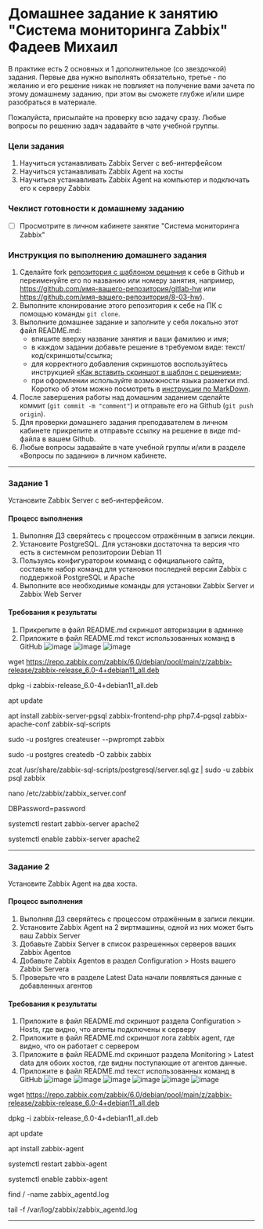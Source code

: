 # Домашнее задание к занятию "Система мониторинга Zabbix" Фадеев Михаил

В практике есть 2 основных и 1 дополнительное (со звездочкой) задания. Первые два нужно выполнять обязательно, третье - по желанию и его решение никак не повлияет на получение вами зачета по этому домашнему заданию, при этом вы сможете глубже и/или шире разобраться в материале. 

Пожалуйста, присылайте на проверку всю задачу сразу. Любые вопросы по решению задач задавайте в чате учебной группы.

### Цели задания
1. Научиться устанавливать Zabbix Server c веб-интерфейсом
2. Научиться устанавливать Zabbix Agent на хосты
3. Научиться устанавливать Zabbix Agent на компьютер и подключать его к серверу Zabbix 

### Чеклист готовности к домашнему заданию
- [ ] Просмотрите в личном кабинете занятие "Система мониторинга Zabbix" 

### Инструкция по выполнению домашнего задания

1. Сделайте fork [репозитория c шаблоном решения](https://github.com/netology-code/sys-pattern-homework) к себе в Github и переименуйте его по названию или номеру занятия, например, https://github.com/имя-вашего-репозитория/gitlab-hw или https://github.com/имя-вашего-репозитория/8-03-hw).
2. Выполните клонирование этого репозитория к себе на ПК с помощью команды `git clone`.
3. Выполните домашнее задание и заполните у себя локально этот файл README.md:
   - впишите вверху название занятия и ваши фамилию и имя;
   - в каждом задании добавьте решение в требуемом виде: текст/код/скриншоты/ссылка;
   - для корректного добавления скриншотов воспользуйтесь инструкцией [«Как вставить скриншот в шаблон с решением»](https://github.com/netology-code/sys-pattern-homework/blob/main/screen-instruction.md);
   - при оформлении используйте возможности языка разметки md. Коротко об этом можно посмотреть в [инструкции по MarkDown](https://github.com/netology-code/sys-pattern-homework/blob/main/md-instruction.md).
4. После завершения работы над домашним заданием сделайте коммит (`git commit -m "comment"`) и отправьте его на Github (`git push origin`).
5. Для проверки домашнего задания преподавателем в личном кабинете прикрепите и отправьте ссылку на решение в виде md-файла в вашем Github.
6. Любые вопросы задавайте в чате учебной группы и/или в разделе «Вопросы по заданию» в личном кабинете.

---

### Задание 1 

Установите Zabbix Server с веб-интерфейсом.

#### Процесс выполнения
1. Выполняя ДЗ сверяйтесь с процессом отражённым в записи лекции.
2. Установите PostgreSQL. Для установки достаточна та версия что есть в системном репозитороии Debian 11
3. Пользуясь конфигуратором комманд с официального сайта, составьте набор команд для установки последней версии Zabbix с поддержкой PostgreSQL и Apache
4. Выполните все необходимые команды для установки Zabbix Server и Zabbix Web Server

#### Требования к результаты 
1. Прикрепите в файл README.md скриншот авторизации в админке
2. Приложите в файл README.md текст использованных команд в GitHub
![image](https://github.com/FadMikhail/8.2_monitoring_Zabbix/assets/132131230/18643fe9-c002-47c7-a110-9a9dceb35951)
![image](https://github.com/FadMikhail/8.2_monitoring_Zabbix/assets/132131230/e48cc788-6741-4c53-b26a-e829cd02db0f)
![image](https://github.com/FadMikhail/8.2_monitoring_Zabbix/assets/132131230/9af56982-c6de-4ca2-a03b-15e5ab3f4ea4)

wget https://repo.zabbix.com/zabbix/6.0/debian/pool/main/z/zabbix-release/zabbix-release_6.0-4+debian11_all.deb

dpkg -i zabbix-release_6.0-4+debian11_all.deb

apt update

apt install zabbix-server-pgsql zabbix-frontend-php php7.4-pgsql zabbix-apache-conf zabbix-sql-scripts

sudo -u postgres createuser --pwprompt zabbix

sudo -u postgres createdb -O zabbix zabbix

zcat /usr/share/zabbix-sql-scripts/postgresql/server.sql.gz | sudo -u zabbix psql zabbix

nano /etc/zabbix/zabbix_server.conf

DBPassword=password

systemctl restart zabbix-server apache2

systemctl enable zabbix-server apache2



---

### Задание 2 

Установите Zabbix Agent на два хоста.

#### Процесс выполнения
1. Выполняя ДЗ сверяйтесь с процессом отражённым в записи лекции.
2. Установите Zabbix Agent на 2 виртмашины, одной из них может быть ваш Zabbix Server
3. Добавьте Zabbix Server в список разрешенных серверов ваших Zabbix Agentов
4. Добавьте Zabbix Agentов в раздел Configuration > Hosts вашего Zabbix Servera
5. Проверьте что в разделе Latest Data начали появляться данные с добавленных агентов

#### Требования к результаты 
1. Приложите в файл README.md скриншот раздела Configuration > Hosts, где видно, что агенты подключены к серверу
2. Приложите в файл README.md скриншот лога zabbix agent, где видно, что он работает с сервером
3. Приложите в файл README.md скриншот раздела Monitoring > Latest data для обоих хостов, где видны поступающие от агентов данные.
4. Приложите в файл README.md текст использованных команд в GitHub
![image](https://github.com/FadMikhail/8.2_monitoring_Zabbix/assets/132131230/fc30a6d3-50d0-480d-babe-98bf45150b0b)
![image](https://github.com/FadMikhail/8.2_monitoring_Zabbix/assets/132131230/e83ddf90-5243-43cd-b87a-6fe4551cc499)
![image](https://github.com/FadMikhail/8.2_monitoring_Zabbix/assets/132131230/e8e8d84d-6c2e-4606-98ea-d127431d633b)
![image](https://github.com/FadMikhail/8.2_monitoring_Zabbix/assets/132131230/adbdfcd2-92b3-4629-8d1c-d058d0b09066)
![image](https://github.com/FadMikhail/8.2_monitoring_Zabbix/assets/132131230/6f430706-d5fb-439e-8bb1-de3dadc122cd)
![image](https://github.com/FadMikhail/8.2_monitoring_Zabbix/assets/132131230/220c1afe-ee87-44dd-b94e-b16d579af4e3)

wget https://repo.zabbix.com/zabbix/6.0/debian/pool/main/z/zabbix-release/zabbix-release_6.0-4+debian11_all.deb

dpkg -i zabbix-release_6.0-4+debian11_all.deb

apt update

apt install zabbix-agent

systemctl restart zabbix-agent

systemctl enable zabbix-agent

find / -name zabbix_agentd.log

tail -f /var/log/zabbix/zabbix_agentd.log

---
